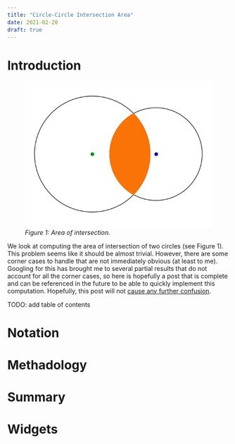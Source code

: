 ```yaml
---
title: "Circle-Circle Intersection Area"
date: 2021-02-20
draft: true
---
```


# Introduction
<figure display="table">
  <img src="images/main.png" />
  <figcaption display="table-caption" caption-side="bottom"><i>Figure 1: Area of intersection. </i></figcaption>
</figure>

We look at computing the area of intersection of two circles (see Figure 1). This problem seems like it should be almost trivial. However, there are some corner cases to handle that are not immediately obvious (at least to me). Googling for this has brought me to several partial results that do not account for all the corner cases, so here is hopefully a post that is complete and can be referenced in the future to be able to quickly implement this computation. Hopefully, this post will not <a href="https://xkcd.com/927/" target="_blank"> cause any further confusion</a>.

TODO: add table of contents


# Notation

# Methadology

# Summary

# Widgets





